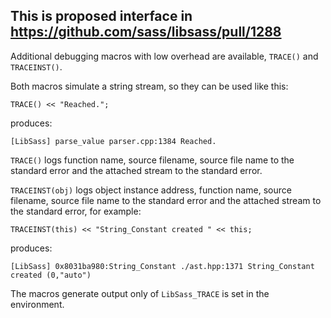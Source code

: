 ## This is proposed interface in https://github.com/sass/libsass/pull/1288

Additional debugging macros with low overhead are available, `TRACE()` and `TRACEINST()`.

Both macros simulate a string stream, so they can be used like this:

    TRACE() << "Reached.";

produces:

    [LibSass] parse_value parser.cpp:1384 Reached.

`TRACE()`
logs function name, source filename, source file name to the standard error and the attached stream to the standard
error.

`TRACEINST(obj)`
logs object instance address, function name, source filename, source file name to the standard error and the attached
stream to the standard error, for example:

    TRACEINST(this) << "String_Constant created " << this;

produces:

    [LibSass] 0x8031ba980:String_Constant ./ast.hpp:1371 String_Constant created (0,"auto")

The macros generate output only of `LibSass_TRACE` is set in the environment.

